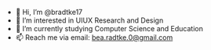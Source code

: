 - 👋 Hi, I’m @bradtke17
- 👀 I’m interested in UIUX Research and Design
- 🌱 I’m currently studying Computer Science and Education
- 📫 Reach me via email: bea.radtke.0@gmail.com

<!---
bradtke17/bradtke17 is a ✨ special ✨ repository because its `README.md` (this file) appears on your GitHub profile.
You can click the Preview link to take a look at your changes.
--->
